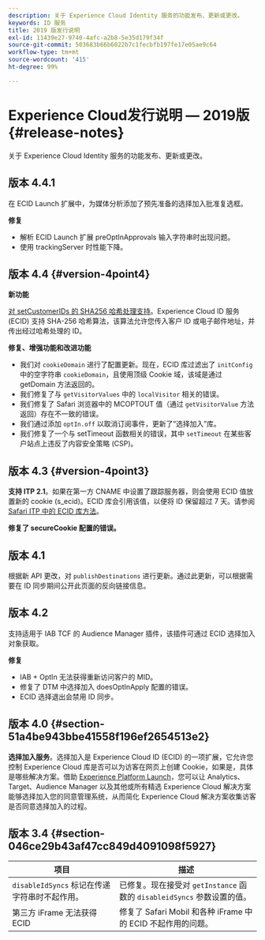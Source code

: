 ```yaml
---
description: 关于 Experience Cloud Identity 服务的功能发布、更新或更改。
keywords: ID 服务
title: 2019 版发行说明
exl-id: 11439e27-9740-4afc-a2b8-5e35d179f34f
source-git-commit: 503683b66b6022b7c1fecbfb197fe17e05ae9c64
workflow-type: tm+mt
source-wordcount: '415'
ht-degree: 99%

---
```


# Experience Cloud发行说明 — 2019版 {#release-notes}

关于 Experience Cloud Identity 服务的功能发布、更新或更改。

## 版本 4.4.1

在 ECID Launch 扩展中，为媒体分析添加了预先准备的选择加入批准复选框。

**修复**

* 解析 ECID Launch 扩展 preOptInApprovals 输入字符串时出现问题。
* 使用 trackingServer 时性能下降。

## 版本 4.4 {#version-4point4}

**新功能**

[对 setCustomerIDs 的 SHA256 哈希处理支持](/help/reference/hashing-support.md)。Experience Cloud ID 服务 (ECID) 支持 SHA-256 哈希算法，该算法允许您传入客户 ID 或电子邮件地址，并传出经过哈希处理的 ID。

**修复、增强功能和改进功能**

* 我们对 `cookieDomain` 进行了配置更新。现在，ECID 库过滤出了 `initConfig` 中的空字符串 `cookieDomain`，且使用顶级 Cookie 域，该域是通过 getDomain 方法返回的。
* 我们修复了与 `getVisitorValues` 中的 `localVisitor` 相关的错误。
* 我们修复了 Safari 浏览器中的 MCOPTOUT 值（通过 `getVisitorValue` 方法返回）存在不一致的错误。
* 我们通过添加 `optIn.off` 以取消订阅事件，更新了“选择加入”库。
* 我们修复了一个与 setTimeout 函数相关的错误，其中 `setTimeout` 在某些客户站点上违反了内容安全策略 (CSP)。

## 版本 4.3 {#version-4point3}

**支持 ITP 2.1**。如果在第一方 CNAME 中设置了跟踪服务器，则会使用 ECID 值放置新的 cookie (s_ecid)。ECID 库会引用该值，以便将 ID 保留超过 7 天。请参阅 [Safari ITP 中的 ECID 库方法](/help/reference/ecid-library-methods.md)。

**修复了 secureCookie 配置的错误。**

## 版本 4.1

根据新 API 更改，对 `publishDestinations` 进行更新。通过此更新，可以根据需要在 ID 同步期间公开此页面的反向链接信息。

## 版本 4.2

支持适用于 IAB TCF 的 Audience Manager 插件，该插件可通过 ECID 选择加入对象获取。

**修复**

* IAB + OptIn 无法获得重新访问客户的 MID。
* 修复了 DTM 中选择加入 doesOptInApply 配置的错误。
* ECID 选择退出会禁用 ID 同步。

## 版本 4.0 {#section-51a4be943bbe41558f196ef2654513e2}

**选择加入服务**。选择加入是 Experience Cloud ID (ECID) 的一项扩展，它允许您控制 Experience Cloud 库是否可以为访客在网页上创建 Cookie，如果是，具体是哪些解决方案。借助 [Experience Platform Launch](https://experienceleague.adobe.com/docs/experience-platform/tags/home.html?lang=zh-Hans)，您可以让 Analytics、Target、Audience Manager 以及其他或所有精选 Experience Cloud 解决方案能够选择加入您的同意管理系统，从而简化 Experience Cloud 解决方案收集访客是否同意选择加入的过程。

## 版本 3.4 {#section-046ce29b43af47cc849d4091098f5927}

| 项目 | 描述 |
|---|---|
| `disableIdSyncs` 标记在传递字符串时不起作用。 | 已修复。现在接受对 `getInstance` 函数的 `disableidSyncs` 参数设置的值。 |
| 第三方 iFrame 无法获得 ECID | 修复了 Safari Mobil 和各种 iFrame 中的 ECID 不起作用的问题。 |
